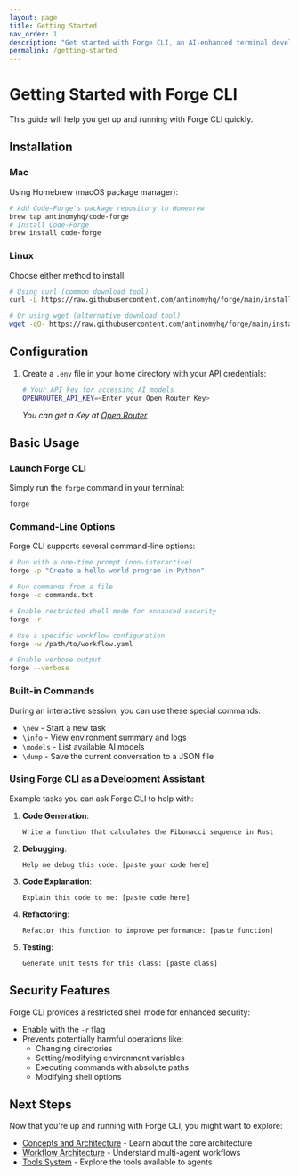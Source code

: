 ```yaml
---
layout: page
title: Getting Started
nav_order: 1
description: "Get started with Forge CLI, an AI-enhanced terminal development environment"
permalink: /getting-started
---
```


# Getting Started with Forge CLI

This guide will help you get up and running with Forge CLI quickly.

## Installation

### Mac

Using Homebrew (macOS package manager):

```bash
# Add Code-Forge's package repository to Homebrew
brew tap antinomyhq/code-forge
# Install Code-Forge
brew install code-forge
```

### Linux

Choose either method to install:

```bash
# Using curl (common download tool)
curl -L https://raw.githubusercontent.com/antinomyhq/forge/main/install.sh | bash

# Or using wget (alternative download tool)
wget -qO- https://raw.githubusercontent.com/antinomyhq/forge/main/install.sh | bash
```

## Configuration

1. Create a `.env` file in your home directory with your API credentials:

   ```bash
   # Your API key for accessing AI models
   OPENROUTER_API_KEY=<Enter your Open Router Key>
   ```

   _You can get a Key at [Open Router](https://openrouter.ai/)_

## Basic Usage

### Launch Forge CLI

Simply run the `forge` command in your terminal:

```bash
forge
```

### Command-Line Options

Forge CLI supports several command-line options:

```bash
# Run with a one-time prompt (non-interactive)
forge -p "Create a hello world program in Python"

# Run commands from a file
forge -c commands.txt

# Enable restricted shell mode for enhanced security
forge -r

# Use a specific workflow configuration
forge -w /path/to/workflow.yaml

# Enable verbose output
forge --verbose
```

### Built-in Commands

During an interactive session, you can use these special commands:

- `\new` - Start a new task
- `\info` - View environment summary and logs
- `\models` - List available AI models
- `\dump` - Save the current conversation to a JSON file

### Using Forge CLI as a Development Assistant

Example tasks you can ask Forge CLI to help with:

1. **Code Generation**:
   ```
   Write a function that calculates the Fibonacci sequence in Rust
   ```

2. **Debugging**:
   ```
   Help me debug this code: [paste your code here]
   ```

3. **Code Explanation**:
   ```
   Explain this code to me: [paste code here]
   ```

4. **Refactoring**:
   ```
   Refactor this function to improve performance: [paste function]
   ```

5. **Testing**:
   ```
   Generate unit tests for this class: [paste class]
   ```

## Security Features

Forge CLI provides a restricted shell mode for enhanced security:

- Enable with the `-r` flag
- Prevents potentially harmful operations like:
  - Changing directories
  - Setting/modifying environment variables
  - Executing commands with absolute paths
  - Modifying shell options

## Next Steps

Now that you're up and running with Forge CLI, you might want to explore:

- [Concepts and Architecture](./index.html) - Learn about the core architecture
- [Workflow Architecture](./workflow_architecture.html) - Understand multi-agent workflows
- [Tools System](./tools_system.html) - Explore the tools available to agents
